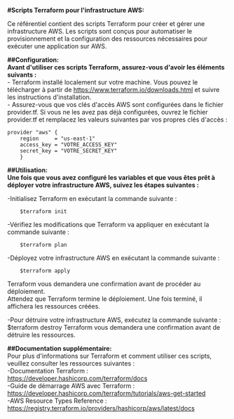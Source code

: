 **#Scripts Terraform pour l'infrastructure AWS:**

Ce référentiel contient des scripts Terraform pour créer et gérer une infrastructure AWS. Les scripts sont conçus pour automatiser le provisionnement et la configuration des ressources nécessaires pour exécuter une application sur AWS.

**##Configuration:**  
**Avant d'utiliser ces scripts Terraform, assurez-vous d'avoir les éléments suivants :**  
    - Terraform installé localement sur votre machine. Vous pouvez le télécharger à partir de https://www.terraform.io/downloads.html et suivre les instructions d'installation.  
    - Assurez-vous que vos clés d'accès AWS sont configurées dans le fichier provider.tf. Si vous ne les avez pas déjà configurées, ouvrez le fichier provider.tf et remplacez les valeurs suivantes par vos propres         clés d'accès :  

    provider "aws" {
        region     = "us-east-1"
        access_key = "VOTRE_ACCESS_KEY"
        secret_key = "VOTRE_SECRET_KEY"
        }


**##Utilisation:**  
**Une fois que vous avez configuré les variables et que vous êtes prêt à déployer votre infrastructure AWS, suivez les étapes suivantes :**

-Initialisez Terraform en exécutant la commande suivante :  

        $terraform init

-Vérifiez les modifications que Terraform va appliquer en exécutant la commande suivante :  

        $terraform plan

-Déployez votre infrastructure AWS en exécutant la commande suivante :  

        $terraform apply
    
Terraform vous demandera une confirmation avant de procéder au déploiement.  
Attendez que Terraform termine le déploiement. Une fois terminé, il affichera les ressources créées.  

-Pour détruire votre infrastructure AWS, exécutez la commande suivante :  
        $terraform destroy
Terraform vous demandera une confirmation avant de détruire les ressources.

**##Documentation supplémentaire:**  
Pour plus d'informations sur Terraform et comment utiliser ces scripts, veuillez consulter les ressources suivantes :  
    -Documentation Terraform :  https://developer.hashicorp.com/terraform/docs  
    -Guide de démarrage AWS avec Terraform : https://developer.hashicorp.com/terraform/tutorials/aws-get-started  
    -AWS Resource Types Reference : https://registry.terraform.io/providers/hashicorp/aws/latest/docs  
